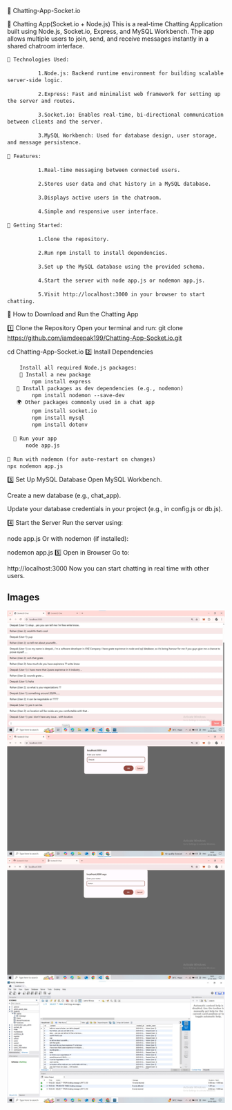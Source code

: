 ﻿💬 Chatting-App-Socket.io


 💬 Chatting App(Socket.io + Node.js)
This is a real-time Chatting Application built using Node.js, Socket.io, Express, and MySQL Workbench. The app allows multiple users to join, send, and receive messages instantly in a shared chatroom interface.

    🔧 Technologies Used:
    
              1.Node.js: Backend runtime environment for building scalable server-side logic.
            
              2.Express: Fast and minimalist web framework for setting up the server and routes.
            
              3.Socket.io: Enables real-time, bi-directional communication between clients and the server.
            
              3.MySQL Workbench: Used for database design, user storage, and message persistence.
    
    📌 Features:
    
              1.Real-time messaging between connected users.
      
              2.Stores user data and chat history in a MySQL database.
      
              3.Displays active users in the chatroom.
      
              4.Simple and responsive user interface.
    
    🚀 Getting Started:
    
              1.Clone the repository.
        
              2.Run npm install to install dependencies.
        
              3.Set up the MySQL database using the provided schema.
        
              4.Start the server with node app.js or nodemon app.js.
        
              5.Visit http://localhost:3000 in your browser to start chatting.
      

    
🚀 How to Download and Run the Chatting App

1️⃣ Clone the Repository
Open your terminal and run:
git clone https://github.com/iamdeepak199/Chatting-App-Socket.io.git

cd Chatting-App-Socket.io
2️⃣ Install Dependencies

        Install all required Node.js packages:
        📁 Install a new package 
            npm install express
       🔄 Install packages as dev dependencies (e.g., nodemon)
            npm install nodemon --save-dev
       🌍 Other packages commonly used in a chat app
            npm install socket.io
            npm install mysql
            npm install dotenv
      
      🚀 Run your app
          node app.js
    
    🔁 Run with nodemon (for auto-restart on changes)
    npx nodemon app.js
    
  3️⃣ Set Up MySQL Database
    Open MySQL Workbench.
    
  Create a new database (e.g., chat_app).
    
  Update your database credentials in your project (e.g., in config.js or db.js).

4️⃣ Start the Server
Run the server using:

node app.js
Or with nodemon (if installed):

nodemon app.js
5️⃣ Open in Browser
Go to:

http://localhost:3000
Now you can start chatting in real time with other users.


## Images
    
![pic0](https://github.com/iamdeepak199/Chatting-App-Socket.io/blob/main/chat.jpg)
![pic1](https://github.com/iamdeepak199/Chatting-App-Socket.io/blob/main/user1.jpg)
![pic0](https://github.com/iamdeepak199/Chatting-App-Socket.io/blob/main/user2.jpg)
![pic1](https://github.com/iamdeepak199/Chatting-App-Socket.io/blob/main/database_chat.jpg)




